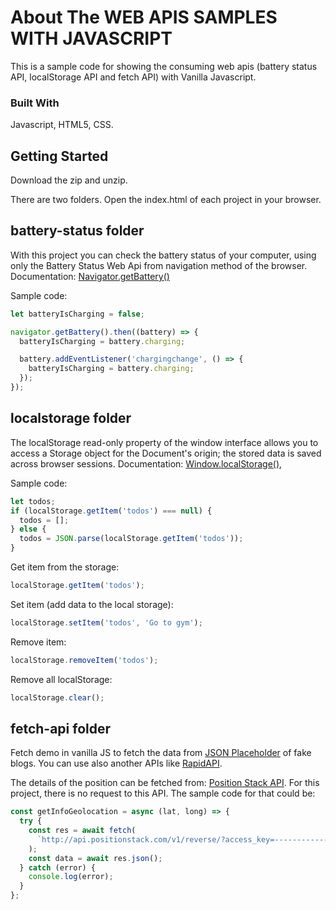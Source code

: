 <!-- ABOUT THE WEB APIs SAMPLES -->

# About The WEB APIS SAMPLES WITH JAVASCRIPT

This is a sample code for showing the consuming web apis (battery status API, localStorage API and fetch API) with Vanilla Javascript.

### Built With

Javascript, HTML5, CSS.

<!-- GETTING STARTED -->

## Getting Started

Download the zip and unzip.

There are two folders. Open the index.html of each project in your browser.

## battery-status folder

With this project you can check the battery status of your computer, using only the Battery Status Web Api from navigation method of the browser. Documentation: [Navigator.getBattery()](https://developer.mozilla.org/en-US/docs/Web/API/Battery_Status_API)

Sample code:

```javascript
let batteryIsCharging = false;

navigator.getBattery().then((battery) => {
  batteryIsCharging = battery.charging;

  battery.addEventListener('chargingchange', () => {
    batteryIsCharging = battery.charging;
  });
});
```

## localstorage folder

The localStorage read-only property of the window interface allows you to access a Storage object for the Document's origin; the stored data is saved across browser sessions. Documentation: [Window.localStorage()](https://developer.mozilla.org/en-US/docs/Web/API/Window/localStorage),

Sample code:

```javascript
let todos;
if (localStorage.getItem('todos') === null) {
  todos = [];
} else {
  todos = JSON.parse(localStorage.getItem('todos'));
}
```

Get item from the storage:

```javascript
localStorage.getItem('todos');
```

Set item (add data to the local storage):

```javascript
localStorage.setItem('todos', 'Go to gym');
```

Remove item:

```javascript
localStorage.removeItem('todos');
```

Remove all localStorage:

```javascript
localStorage.clear();
```

## fetch-api folder

Fetch demo in vanilla JS to fetch the data from [JSON Placeholder](https://jsonplaceholder.typicode.com/) of fake blogs.
You can use also another APIs like [RapidAPI](https://rapidapi.com/).

The details of the position can be fetched from: [Position Stack API](https://positionstack.com/). For this project, there is no request to this API. The sample code for that could be:

```javascript
const getInfoGeolocation = async (lat, long) => {
  try {
    const res = await fetch(
      `http://api.positionstack.com/v1/reverse/?access_key=------------&query=${lat},${long}`
    );
    const data = await res.json();
  } catch (error) {
    console.log(error);
  }
};
```
